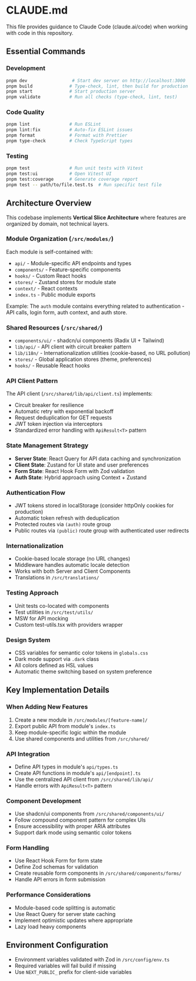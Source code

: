# CLAUDE.md

This file provides guidance to Claude Code (claude.ai/code) when working with code in this repository.

## Essential Commands

### Development
```bash
pnpm dev                 # Start dev server on http://localhost:3000
pnpm build              # Type-check, lint, then build for production
pnpm start              # Start production server
pnpm validate           # Run all checks (type-check, lint, test)
```

### Code Quality
```bash
pnpm lint               # Run ESLint
pnpm lint:fix           # Auto-fix ESLint issues
pnpm format             # Format with Prettier
pnpm type-check         # Check TypeScript types
```

### Testing
```bash
pnpm test               # Run unit tests with Vitest
pnpm test:ui            # Open Vitest UI
pnpm test:coverage      # Generate coverage report
pnpm test -- path/to/file.test.ts  # Run specific test file
```

## Architecture Overview

This codebase implements **Vertical Slice Architecture** where features are organized by domain, not technical layers.

### Module Organization (`/src/modules/`)
Each module is self-contained with:
- `api/` - Module-specific API endpoints and types
- `components/` - Feature-specific components
- `hooks/` - Custom React hooks
- `stores/` - Zustand stores for module state
- `context/` - React contexts
- `index.ts` - Public module exports

Example: The `auth` module contains everything related to authentication - API calls, login form, auth context, and auth store.

### Shared Resources (`/src/shared/`)
- `components/ui/` - shadcn/ui components (Radix UI + Tailwind)
- `lib/api/` - API client with circuit breaker pattern
- `lib/i18n/` - Internationalization utilities (cookie-based, no URL pollution)
- `stores/` - Global application stores (theme, preferences)
- `hooks/` - Reusable React hooks

### API Client Pattern
The API client (`/src/shared/lib/api/client.ts`) implements:
- Circuit breaker for resilience
- Automatic retry with exponential backoff
- Request deduplication for GET requests
- JWT token injection via interceptors
- Standardized error handling with `ApiResult<T>` pattern

### State Management Strategy
- **Server State**: React Query for API data caching and synchronization
- **Client State**: Zustand for UI state and user preferences
- **Form State**: React Hook Form with Zod validation
- **Auth State**: Hybrid approach using Context + Zustand

### Authentication Flow
- JWT tokens stored in localStorage (consider httpOnly cookies for production)
- Automatic token refresh with deduplication
- Protected routes via `(auth)` route group
- Public routes via `(public)` route group with authenticated user redirects

### Internationalization
- Cookie-based locale storage (no URL changes)
- Middleware handles automatic locale detection
- Works with both Server and Client Components
- Translations in `/src/translations/`

### Testing Approach
- Unit tests co-located with components
- Test utilities in `/src/test/utils/`
- MSW for API mocking
- Custom test-utils.tsx with providers wrapper

### Design System
- CSS variables for semantic color tokens in `globals.css`
- Dark mode support via `.dark` class
- All colors defined as HSL values
- Automatic theme switching based on system preference

## Key Implementation Details

### When Adding New Features
1. Create a new module in `/src/modules/[feature-name]/`
2. Export public API from module's `index.ts`
3. Keep module-specific logic within the module
4. Use shared components and utilities from `/src/shared/`

### API Integration
- Define API types in module's `api/types.ts`
- Create API functions in module's `api/[endpoint].ts`
- Use the centralized API client from `/src/shared/lib/api/`
- Handle errors with `ApiResult<T>` pattern

### Component Development
- Use shadcn/ui components from `/src/shared/components/ui/`
- Follow compound component pattern for complex UIs
- Ensure accessibility with proper ARIA attributes
- Support dark mode using semantic color tokens

### Form Handling
- Use React Hook Form for form state
- Define Zod schemas for validation
- Create reusable form components in `/src/shared/components/forms/`
- Handle API errors in form submission

### Performance Considerations
- Module-based code splitting is automatic
- Use React Query for server state caching
- Implement optimistic updates where appropriate
- Lazy load heavy components

## Environment Configuration
- Environment variables validated with Zod in `/src/config/env.ts`
- Required variables will fail build if missing
- Use `NEXT_PUBLIC_` prefix for client-side variables
